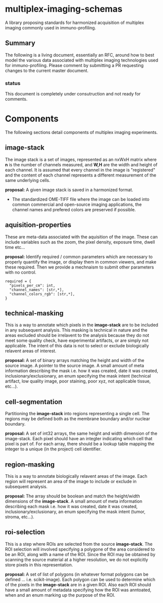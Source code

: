 # multiplex-imaging-schemas
A library proposing standards for harmonized acquisition of multiplex imaging commonly used in immuno-profiling.

## Summary
The following is a living document, essentially an RFC, around how to best model the various data associated with multiplex imaging technologies used for immuno-profiling. Please comment by submitting a PR requesting changes to the current master document.

### status
This document is completely under consutruction and not ready for comments.

# Components
The following sections detail components of multiplex imaging experiments.

## image-stack
The image stack is a set of images, represented as an nxWxH matrix where **n** is the number of channels measured, and **W,H** are the width and height of each channel. It is assumed that every channel in the image is "registered" and the content of each channel represents a different measurement of the same underlying cells.

**proposal:** A given image stack is saved in a harmonized format.

- The standardized OME-TIFF file where the image can be loaded into common commercial and open-source imaging applications, the channel names and prefered colors are preserved if possible.

## aquisition-properties
These are meta-data associated with the aquisition of the image. These can include variables such as the zoom, the pixel density, exposure time, dwell time etc...

**proposal:** Identify required / common parameters which are necessary to properly quantify the image, or display them in common viewers, and make these required. Then we provide a mechnaism to submit other parameters with no control.
```
required = {
  "pixels_per_cm": int,
  "channel_names": [str,*],
  "channel_colors_rgb": [str,*],
}
```

## technical-masking
This is a way to annotate which pixels in the **image-stack** are to be included in any subsequent analysis. This masking is technical in nature and the areas excluded should be irrelavent to the analysis because they do not meet some quality check, have experimental artifacts, or are simply not applicable. The intent of this data is not to select or exclude biologically relavent areas of interest.

**proposal:** A set of binary arrays matching the height and width of the source image. A pointer to the source image. A small amount of meta information describing the mask i.e. how it was created, date it was created, inclusionary/exclusionary, an enum specifying the mask intent (technical artifact, low quality image, poor staining, poor xyz, not applicable tissue, etc...).

## cell-segmentation
Partitioning the **image-stack** into regions representing a single cell. The regions may be defined both as the membrane boundary and/or nuclear boundary.

**proposal:** A set of int32 arrays, the same height and width dimension of the image-stack. Each pixel should have an integter indicating which cell that pixel is part of. For each array, there should be a lookup table mapping the integer to a unique (in the project) cell identifier.


## region-masking
This is a way to annotate biologically relavent areas of the image. Each region will represent an area of the image to include or exclude in subsequent analysis. 

**proposal:** The array should be boolean and match the height/width dimensions of the **image-stack**. A small amount of meta information describing each mask i.e. how it was created, date it was created, inclusionary/exclusionary, an enum specifying the mask intent (tumor, stroma, etc...).

## roi-selection
This is a step where ROIs are selected from the source **image-stack**. The ROI selection will involved specifying a polygone of the area considered to be an ROI, along with a name of the ROI. Since the ROI may be obtained by scanning the source material at a higher resolution, we do not explicitly store pixels in this representation.

**proposal:** A set of list of polygons (in whatever format polygons can be defined ... i.e. scikit-image). Each polygon can be used to determine which of the pixels in the **image-stack** are in a given ROI. Also each ROI should have a small amount of metadata specifying how the ROI was anntoated, when and an enum marking up the purpose of the ROI.






